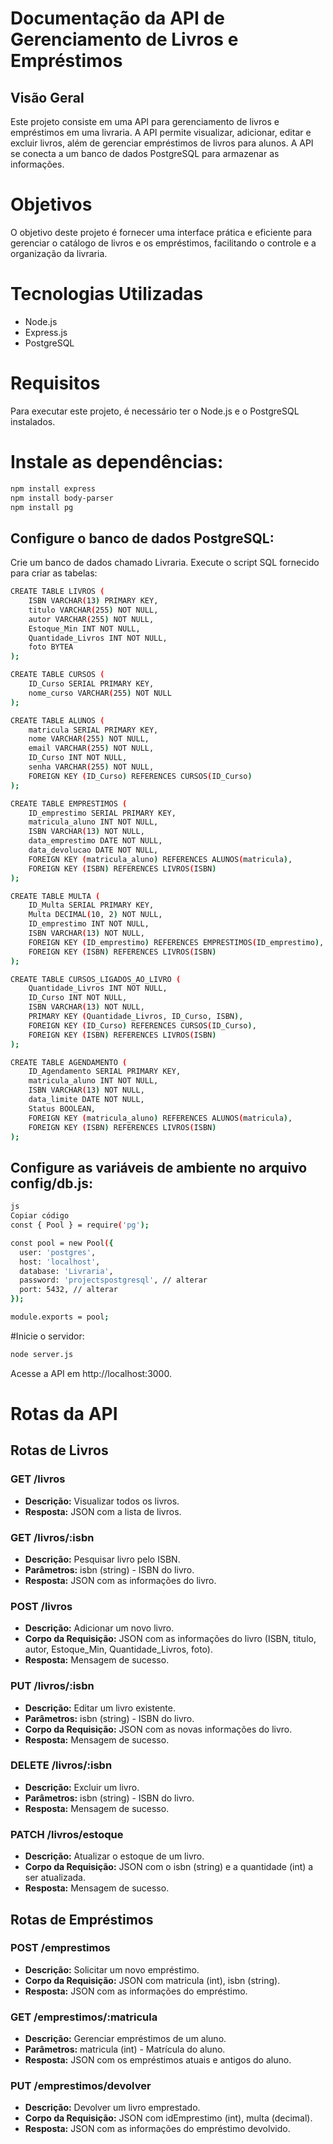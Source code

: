 # Documentação da API de Gerenciamento de Livros e Empréstimos
## Visão Geral
Este projeto consiste em uma API para gerenciamento de livros e empréstimos em uma livraria. A API permite visualizar, adicionar, editar e excluir livros, além de gerenciar empréstimos de livros para alunos. A API se conecta a um banco de dados PostgreSQL para armazenar as informações.

# Objetivos
O objetivo deste projeto é fornecer uma interface prática e eficiente para gerenciar o catálogo de livros e os empréstimos, facilitando o controle e a organização da livraria.

# Tecnologias Utilizadas
- Node.js
- Express.js
- PostgreSQL

# Requisitos
Para executar este projeto, é necessário ter o Node.js e o PostgreSQL instalados.

# Instale as dependências:
``` bash
npm install express
npm install body-parser
npm install pg
```

## Configure o banco de dados PostgreSQL:
Crie um banco de dados chamado Livraria.
Execute o script SQL fornecido para criar as tabelas:
```bash
CREATE TABLE LIVROS (
    ISBN VARCHAR(13) PRIMARY KEY,
    titulo VARCHAR(255) NOT NULL,
    autor VARCHAR(255) NOT NULL,
    Estoque_Min INT NOT NULL,
    Quantidade_Livros INT NOT NULL,
    foto BYTEA
);

CREATE TABLE CURSOS (
    ID_Curso SERIAL PRIMARY KEY,
    nome_curso VARCHAR(255) NOT NULL
);

CREATE TABLE ALUNOS (
    matricula SERIAL PRIMARY KEY,
    nome VARCHAR(255) NOT NULL,
    email VARCHAR(255) NOT NULL,
    ID_Curso INT NOT NULL,
    senha VARCHAR(255) NOT NULL,
    FOREIGN KEY (ID_Curso) REFERENCES CURSOS(ID_Curso)
);

CREATE TABLE EMPRESTIMOS (
    ID_emprestimo SERIAL PRIMARY KEY,
    matricula_aluno INT NOT NULL,
    ISBN VARCHAR(13) NOT NULL,
    data_emprestimo DATE NOT NULL,
    data_devolucao DATE NOT NULL,
    FOREIGN KEY (matricula_aluno) REFERENCES ALUNOS(matricula),
    FOREIGN KEY (ISBN) REFERENCES LIVROS(ISBN)
);

CREATE TABLE MULTA (
    ID_Multa SERIAL PRIMARY KEY,
    Multa DECIMAL(10, 2) NOT NULL,
    ID_emprestimo INT NOT NULL,
    ISBN VARCHAR(13) NOT NULL,
    FOREIGN KEY (ID_emprestimo) REFERENCES EMPRESTIMOS(ID_emprestimo),
    FOREIGN KEY (ISBN) REFERENCES LIVROS(ISBN)
);

CREATE TABLE CURSOS_LIGADOS_AO_LIVRO (
    Quantidade_Livros INT NOT NULL,
    ID_Curso INT NOT NULL,
    ISBN VARCHAR(13) NOT NULL,
    PRIMARY KEY (Quantidade_Livros, ID_Curso, ISBN),
    FOREIGN KEY (ID_Curso) REFERENCES CURSOS(ID_Curso),
    FOREIGN KEY (ISBN) REFERENCES LIVROS(ISBN)
);

CREATE TABLE AGENDAMENTO (
    ID_Agendamento SERIAL PRIMARY KEY,
    matricula_aluno INT NOT NULL,
    ISBN VARCHAR(13) NOT NULL,
    data_limite DATE NOT NULL,
    Status BOOLEAN,
    FOREIGN KEY (matricula_aluno) REFERENCES ALUNOS(matricula),
    FOREIGN KEY (ISBN) REFERENCES LIVROS(ISBN)
);

````
## Configure as variáveis de ambiente no arquivo config/db.js:

```bash
js
Copiar código
const { Pool } = require('pg');

const pool = new Pool({
  user: 'postgres',
  host: 'localhost',
  database: 'Livraria',
  password: 'projectspostgresql', // alterar
  port: 5432, // alterar
});

module.exports = pool;
````

#Inicie o servidor:
```bash
node server.js
````
Acesse a API em http://localhost:3000.

# Rotas da API

## Rotas de Livros

### GET /livros

- **Descrição:** Visualizar todos os livros.
- **Resposta:** JSON com a lista de livros.

### GET /livros/:isbn

- **Descrição:** Pesquisar livro pelo ISBN.
- **Parâmetros:** isbn (string) - ISBN do livro.
- **Resposta:** JSON com as informações do livro.

### POST /livros

- **Descrição:** Adicionar um novo livro.
- **Corpo da Requisição:** JSON com as informações do livro (ISBN, titulo, autor, Estoque_Min, Quantidade_Livros, foto).
- **Resposta:** Mensagem de sucesso.

### PUT /livros/:isbn

- **Descrição:** Editar um livro existente.
- **Parâmetros:** isbn (string) - ISBN do livro.
- **Corpo da Requisição:** JSON com as novas informações do livro.
- **Resposta:** Mensagem de sucesso.

### DELETE /livros/:isbn

- **Descrição:** Excluir um livro.
- **Parâmetros:** isbn (string) - ISBN do livro.
- **Resposta:** Mensagem de sucesso.

### PATCH /livros/estoque

- **Descrição:** Atualizar o estoque de um livro.
- **Corpo da Requisição:** JSON com o isbn (string) e a quantidade (int) a ser atualizada.
- **Resposta:** Mensagem de sucesso.

## Rotas de Empréstimos

### POST /emprestimos

- **Descrição:** Solicitar um novo empréstimo.
- **Corpo da Requisição:** JSON com matricula (int), isbn (string).
- **Resposta:** JSON com as informações do empréstimo.

### GET /emprestimos/:matricula

- **Descrição:** Gerenciar empréstimos de um aluno.
- **Parâmetros:** matricula (int) - Matrícula do aluno.
- **Resposta:** JSON com os empréstimos atuais e antigos do aluno.

### PUT /emprestimos/devolver

- **Descrição:** Devolver um livro emprestado.
- **Corpo da Requisição:** JSON com idEmprestimo (int), multa (decimal).
- **Resposta:** JSON com as informações do empréstimo devolvido.
